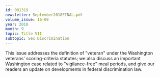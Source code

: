 ```yaml
---
id: 001319
newsletter: September2018FINAL.pdf
volume_issue: 16-09
year: 2018
month: 9
topic: Title VII
subtopic: Sex Discrimination
---
```


This issue addresses the definition of "veteran" under the Washington veterans' scoring-criteria statutes; we also discuss an important Washington case related to "vigilance-free" meal periods, and give our readers an update on developments in federal discrimination law.